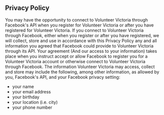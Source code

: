## Privacy Policy

You may have the opportunity to connect to Volunteer Victoria through Facebook's API when you register for Volunteer Victoria or after you have registered for Volunteer Victoria. If you connect to Volunteer Victoria through Facebook, either when you register or after you have registered, we will collect, store and use in accordance with this Privacy Policy any and all information you agreed that Facebook could provide to Volunteer Victoria through its API. Your agreement (And our access to your information) takes place when you instruct accept or allow Facebook to register you for a Volunteer Victoria account or otherwise connect to Volunteer Victoria through Facebook. The information Volunteer Victoria may access, collect and store may include the following, among other information, as allowed by you, Facebook's API, and your Facebook privacy setting:
- your name
- your email address
- your birthday
- your location (i.e. city)
- your phone number
